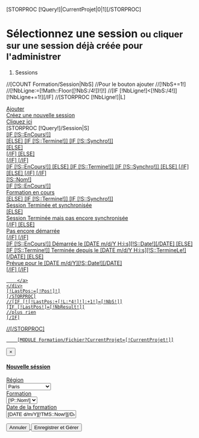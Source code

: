 [STORPROC [!Query!]|CurrentProjet|0|1][/STORPROC]


<!-- Page Heading -->
<div class="row">
    <div class="col-lg-12">
        <h1 class="page-header">
            Sélectionnez une session <small>ou cliquer sur une session déjà créée pour l'administrer</small>
        </h1>
        <ol class="breadcrumb">
            <li class="active">
                <i class="fa fa-dashboard"></i> Sessions
            </li>
        </ol>
    </div>
</div>

//[COUNT Formation/Session|NbS]
//Pour le bouton ajouter
//[!NbS+=1!]
//[!NbLigne:=[!Math::Floor([!NbS:/4!])!]!]
//[IF [!NbLigne!]<[!NbS:/4!]][!NbLigne+=1!][/IF]
//[STORPROC [!NbLigne!]|L]
<div class="row">
    <div class="col-lg-3 col-md-6">
        <a href="#nogo" data-toggle="modal" data-target="#newSession">
            <div class="panel panel-primary">
                <div class="panel-heading">
                    <div class="row">
                        <div class="col-xs-3">
                            <i class="fa fa-plus fa-5x"></i>
                        </div>
                        <div class="col-xs-9 text-right">
                            <div class="huge">Ajouter</div>
                            <div>Créez une nouvelle session</div>
                        </div>
                    </div>
                </div>
                <div class="panel-footer">
                    <span class="pull-left">Cliquez ici</span>
                    <!--<span class="pull-right"><i class="fa fa-arrow-circle-right"></i></span>-->
                    <div class="clearfix"></div>
                </div>
            </div>
        </a>
    </div>
    [STORPROC [!Query!]/Session|S]
    <div class="col-lg-3 col-md-6">
        <a href="/Sessions/[!S::Id!]">
            [IF [!S::EnCours!]]
            <div class="panel panel-success">
                [ELSE]
                [IF [!S::Termine!]]
                [IF [!S::Synchro!]]
                <div class="panel panel-success">
                    [ELSE]
                    <div class="panel panel-danger">
                        [/IF]
                        [ELSE]
                        <div class="panel panel-info">
                            [/IF]
                            [/IF]
                            <div class="panel-heading">
                                <div class="row">
                                    <div class="col-xs-3">
                                        [IF [!S::EnCours!]]
                                        <i class="fa fa-stop fa-5x"></i>
                                        [ELSE]
                                        [IF [!S::Termine!]]
                                        [IF [!S::Synchro!]]
                                        <i class="fa fa-lock fa-5x"></i>
                                        [ELSE]
                                        <i class="fa fa-refresh fa-5x"></i>
                                        [/IF]
                                        [ELSE]
                                        <i class="fa fa-play fa-5x"></i>
                                        [/IF]
                                        [/IF]
                                    </div>
                                    <div class="col-xs-9 text-right">
                                        <div class="huge">[!S::Nom!]</div>
                                        [IF [!S::EnCours!]]
                                        <div>Formation en cours</div>
                                        [ELSE]
                                        [IF [!S::Termine!]]
                                        [IF [!S::Synchro!]]
                                        <div>Session Terminée et synchronisée</div>
                                        [ELSE]
                                        <div>Session Terminée mais pas encore synchronisée</div>
                                        [/IF]
                                        [ELSE]
                                        <div>Pas encore démarrée</div>
                                        [/IF]
                                        [/IF]
                                    </div>
                                </div>
                            </div>
                            <div class="panel-footer">
                                [IF [!S::EnCours!]]
                                <span class="pull-left">Démarrée le [DATE m/d/Y H:i:s][!S::Date!][/DATE]</span>
                                [ELSE]
                                [IF [!S::Termine!]]
                                <span class="pull-left">Terminée depuis le [DATE m/d/Y H:i:s][!S::TermineLe!][/DATE]</span>
                                [ELSE]
                                <div>Prévue pour le [DATE m/d/Y][!S::Date!][/DATE]</div>
                                [/IF]
                                [/IF]
                                <!--<span class="pull-right"><i class="fa fa-arrow-circle-right"></i></span>-->
                                <div class="clearfix"></div>
                            </div>
                        </div>

        </a>
    </div>
    [!LastPos:=[!Pos!]!]
    [/STORPROC]
    //[IF [![!LastPos:+[!L:*4!]!]:+1!]=[!NbS!]]
    [IF [!LastPos!]=[!NbResult!]]
    //plus rien
    [/IF]
</div>
//[/STORPROC]

        [MODULE Formation/Fichier?CurrentProjet=[!CurrentProjet!]]

<!-- Modal -->
<div class="modal fade" id="newSession" tabindex="-1" role="dialog" aria-labelledby="myModalLabel" aria-hidden="true">
    <div class="modal-dialog">
        <div class="modal-content">
            <div class="modal-header">
                <button type="button" class="close" data-dismiss="modal" aria-label="Close"><span aria-hidden="true">&times;</span></button>
                <h4 class="modal-title" id="myModalLabel">Nouvelle séssion</h4>
            </div>
            <div class="modal-body">
                <div id="erreurPlace"></div>
                <form class="form-horizontal" id="newSessionForm">
<!--                    <div class="form-group">
                        <label for="inputRegion" class="col-sm-2 control-label">Région</label>
                        <div class="col-sm-10">
                            <select class="form-control" id="inputRegion" placeholder="Sélectionnez une région" name="Region">
                                [STORPROC Formation/Region|R]
                                <option value="[!R::Id!]" [IF [!Pos!]=1]selected="selected"[/IF]>[!R::Nom!]</option>
                                [/STORPROC]
                            </select>
                        </div>
                    </div>-->
<div class="form-group">
                        <label for="inputRegion" class="col-sm-2 control-label">Région</label>
                        <div class="col-sm-10">
                            <select class="form-control" id="inputRegion" placeholder="Sélectionnez une session" name="Titre">
                                <option value="Paris">Paris</option>
                                <option value="Le mans">Le mans</option>
                                <option value="Marne la vallée">Marne la vallée</option>
                                <option value="Aix en provence">Aix en provence</option>
                                <option value="Biarritz">Biarritz</option>
                            </select>
                        </div>
                    </div>
                    <div class="form-group">
                        <label for="inputFormation" class="col-sm-2 control-label">Formation</label>
                        <div class="col-sm-10">
                            <select class="form-control" id="inputFormation" placeholder="Sélectionnez une formation" name="Formation">
                                [STORPROC Formation/Projet|P]
                                <option value="[!P::Id!]" [IF [!P::Id!]=[!CurrentProjet::Id!]]selected="selected"[/IF]>[!P::Nom!]</option>
                                [/STORPROC]
                            </select>
                        </div>
                    </div>
                    <div class="form-group">
                        <label for="inputDate" class="col-sm-2 control-label">Date de la formation</label>
                        <div class="col-sm-10">
                            <input type="text" class="form-control datepicker" id="inputDate" placeholder="Sélectionnez une date" value="[DATE d/m/Y][!TMS::Now!][/DATE]"  name="Date">
                        </div>
                    </div>
                </form>
            </div>
            <div class="modal-footer">
                <button type="button" class="btn btn-default" data-dismiss="modal">Annuler</button>
                <button type="button" class="btn btn-primary submit">Enregistrer et Gérer</button>
            </div>
        </div>
    </div>
</div>

<script>
    $('.datepicker').datepicker({
        language: 'fr'
    });
    $('.submit').on('click',function () {
        $('#newSession').modal("hide");
        console.log('test form ',$('#newSessionForm').serialize());
        $.ajax({
            url: "/Formation/Session/Save.json",
            method: 'POST',
            data: $('#newSessionForm').serialize()
        }).done(function( data ) {
            if (data.success){
                //redirection vers la fiche de la session
                window.location.replace("/Sessions/"+data.id);
            }else{
                //affichage des erreurs
                $('#erreurPlace').html(data.errors);
            }
        }).fail(function () {
            console.log('FAILED');
        });
    });
</script>
